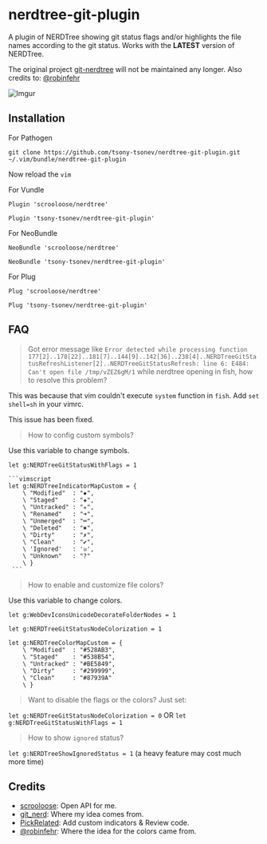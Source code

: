nerdtree-git-plugin
===================

A plugin of NERDTree showing git status flags and/or highlights the file names according to the git status. Works with the **LATEST** version of NERDTree.

The original project [git-nerdtree](https://github.com/Xuyuanp/git-nerdtree) will not be maintained any longer.
Also credits to: [@robinfehr](https://github.com/robinfehr/nerdtree-git-plugin) 


![Imgur](http://i.imgur.com/jSCwGjU.gif?1)

## Installation

For Pathogen

`git clone https://github.com/tsony-tsonev/nerdtree-git-plugin.git ~/.vim/bundle/nerdtree-git-plugin`

Now reload the `vim`

For Vundle

`Plugin 'scrooloose/nerdtree'`

`Plugin 'tsony-tsonev/nerdtree-git-plugin'`

For NeoBundle

`NeoBundle 'scrooloose/nerdtree'`

`NeoBundle 'tsony-tsonev/nerdtree-git-plugin'`

For Plug

`Plug 'scrooloose/nerdtree'`

`Plug 'tsony-tsonev/nerdtree-git-plugin'`

## FAQ

> Got error message like `Error detected while processing function
177[2]..178[22]..181[7]..144[9]..142[36]..238[4]..NERDTreeGitStatusRefreshListener[2]..NERDTreeGitStatusRefresh:
line 6:
E484: Can't open file /tmp/vZEZ6gM/1` while nerdtree opening in fish, how to resolve this problem?

This was because that vim couldn't execute `system` function in `fish`. Add `set shell=sh` in your vimrc.

This issue has been fixed.

> How to config custom symbols?

Use this variable to change symbols.

`let g:NERDTreeGitStatusWithFlags = 1`

	```vimscript
	let g:NERDTreeIndicatorMapCustom = {
	    \ "Modified"  : "✹",
	    \ "Staged"    : "✚",
	    \ "Untracked" : "✭",
	    \ "Renamed"   : "➜",
	    \ "Unmerged"  : "═",
	    \ "Deleted"   : "✖",
	    \ "Dirty"     : "✗",
	    \ "Clean"     : "✔︎",
        \ 'Ignored'   : '☒',
	    \ "Unknown"   : "?"
	    \ }
	 ```
> How to enable and customize file colors?

Use this variable to change colors.

`let g:WebDevIconsUnicodeDecorateFolderNodes = 1`

`let g:NERDTreeGitStatusNodeColorization = 1`

```vimscript
let g:NERDTreeColorMapCustom = {
    \ "Modified"  : "#528AB3",  
    \ "Staged"    : "#538B54",  
    \ "Untracked" : "#BE5849",  
    \ "Dirty"     : "#299999",  
    \ "Clean"     : "#87939A"   
    \ }                         
```
> Want to disable the flags or the colors? Just set:

`let g:NERDTreeGitStatusNodeColorization = 0`
OR
`let g:NERDTreeGitStatusWithFlags = 1`

> How to show `ignored` status?

`let g:NERDTreeShowIgnoredStatus = 1` (a heavy feature may cost much more time)

## Credits

*  [scrooloose](https://github.com/scrooloose): Open API for me.
*  [git_nerd](https://github.com/swerner/git_nerd): Where my idea comes from.
*  [PickRelated](https://github.com/PickRelated): Add custom indicators & Review code.
*  [@robinfehr](https://github.com/robinfehr/nerdtree-git-plugin): Where the idea for the colors came from.
